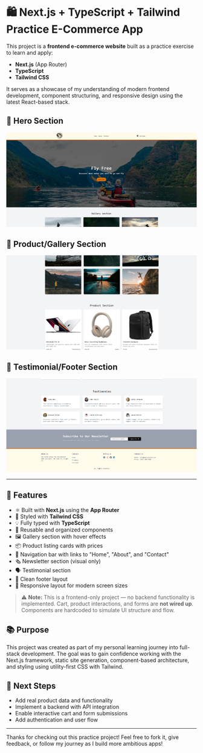 # 🛍️ Next.js + TypeScript + Tailwind Practice E-Commerce App

This project is a **frontend e-commerce website** built as a practice exercise to learn and apply:

- **Next.js** (App Router)
- **TypeScript**
- **Tailwind CSS**

It serves as a showcase of my understanding of modern frontend development, component structuring, and responsive design using the latest React-based stack.

## 🌟 Hero Section

![First Image](public/FirstImage1.png)

## 📸 Product/Gallery Section

![Second Image](public/SecondImage2.png)

## 📝 Testimonial/Footer Section

![Third Image](public/ThreeImage3.png)

---

## 🔧 Features

- ⚛️ Built with **Next.js** using the **App Router**
- 💅 Styled with **Tailwind CSS**
- 💡 Fully typed with **TypeScript**
- 🧱 Reusable and organized components
- 🖼️ Gallery section with hover effects
- 📦 Product listing cards with prices
- 🧭 Navigation bar with links to "Home", "About", and "Contact"
- 🗞️ Newsletter section (visual only)
- 🗣️ Testimonial section
- 🦶 Clean footer layout
- 🎯 Responsive layout for modern screen sizes

> ⚠️ **Note:** This is a frontend-only project — no backend functionality is implemented. Cart, product interactions, and forms are **not wired up**. Components are hardcoded to simulate UI structure and flow.

## 📚 Purpose

This project was created as part of my personal learning journey into full-stack development. The goal was to gain confidence working with the Next.js framework, static site generation, component-based architecture, and styling using utility-first CSS with Tailwind.

## 🚀 Next Steps

- Add real product data and functionality
- Implement a backend with API integration
- Enable interactive cart and form submissions
- Add authentication and user flow

---

Thanks for checking out this practice project! Feel free to fork it, give feedback, or follow my journey as I build more ambitious apps!
